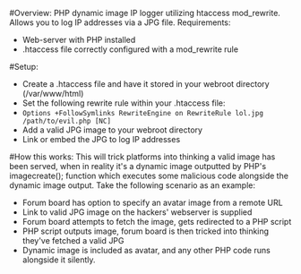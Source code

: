 #Overview:
PHP dynamic image IP logger utilizing htaccess mod_rewrite. Allows you to log IP addresses via a JPG file.
Requirements:
- Web-server with PHP installed
- .htaccess file correctly configured with a mod_rewrite rule

#Setup:
- Create a .htaccess file and have it stored in your webroot directory (/var/www/html)
- Set the following rewrite rule within your .htaccess file:
- `Options +FollowSymlinks RewriteEngine on RewriteRule lol.jpg /path/to/evil.php [NC]`
- Add a valid JPG image to your webroot directory
- Link or embed the JPG to log IP addresses

#How this works:
This will trick platforms into thinking a valid image has been served, when in reality it's a dynamic image outputted by PHP's imagecreate(); function which executes some malicious code alongside the dynamic image output. Take the following scenario as an example:
- Forum board has option to specify an avatar image from a remote URL
- Link to valid JPG image on the hackers' webserver is supplied
- Forum board attempts to fetch the image, gets redirected to a PHP script
- PHP script outputs image, forum board is then tricked into thinking they've fetched a valid JPG
- Dynamic image is included as avatar, and any other PHP code runs alongside it silently.
